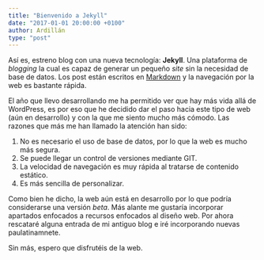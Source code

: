 ```yaml
---
title: "Bienvenido a Jekyll"
date: "2017-01-01 20:00:00 +0100"
author: Ardillán
type: "post"
---
```


Así es, estreno blog con una nueva tecnología: **Jekyll**. Una plataforma de _blogging_ la cual es capaz de generar un pequeño _site_ sin la necesidad de base de datos. Los post están escritos en [Markdown](https://es.wikipedia.org/wiki/Markdown) y la navegación por la web es bastante rápida.

El año que llevo desarrollando me ha permitido ver que hay más vida allá de WordPress, es por eso que he decidido dar el paso hacia este tipo de web (aún en desarrollo) y con la que me siento mucho más cómodo. Las razones que más me han llamado la atención han sido:

1. No es necesario el uso de base de datos, por lo que la web es mucho más segura.
2. Se puede llegar un control de versiones mediante GIT.
3. La velocidad de navegación es muy rápida al tratarse de contenido estático.
4. Es más sencilla de personalizar.

Como bien he dicho, la web aún está en desarrollo por lo que podría considerarse una versión _beta_. Más alante me gustaría incorporar apartados enfocados a recursos enfocados al diseño web. Por ahora rescataré alguna entrada de mi antiguo blog e iré incorporando nuevas paulatinamnete.

Sin más, espero que disfrutéis de la web.
